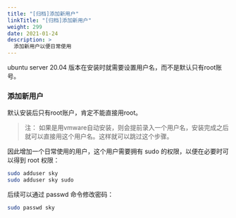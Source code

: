 ```yaml
---
title: "[归档]添加新用户"
linkTitle: "[归档]添加新用户"
weight: 299
date: 2021-01-24
description: >
  添加新用户以便日常使用
---
```


ubuntu server 20.04 版本在安装时就需要设置用户名，而不是默认只有root账号。

### 添加新用户

默认安装后只有root账户，肯定不能直接用root。

> 注： 如果是用vmware自动安装，则会提前录入一个用户名，安装完成之后就可以直接用这个用户名。这样就可以跳过这个步骤。

因此增加一个日常使用的用户，这个用户需要拥有 sudo 的权限，以便在必要时可以得到 root 权限：

```bash
sudo adduser sky
sudo adduser sky sudo
```

后续可以通过 passwd 命令修改密码：

```bash
sudo passwd sky
```
